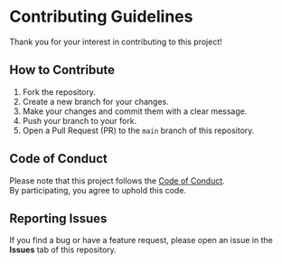 # Contributing Guidelines

Thank you for your interest in contributing to this project!  

## How to Contribute
1. Fork the repository.
2. Create a new branch for your changes.
3. Make your changes and commit them with a clear message.
4. Push your branch to your fork.
5. Open a Pull Request (PR) to the `main` branch of this repository.

## Code of Conduct
Please note that this project follows the [Code of Conduct](CODE_OF_CONDUCT.md).  
By participating, you agree to uphold this code.

## Reporting Issues
If you find a bug or have a feature request, please open an issue in the **Issues** tab of this repository.
